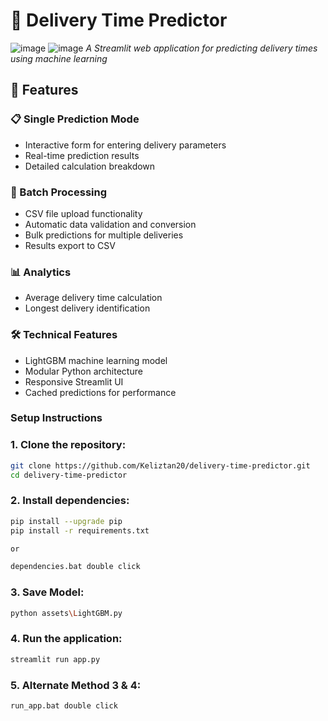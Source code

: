# 🚚 Delivery Time Predictor

![image](https://github.com/user-attachments/assets/db4706d8-4d5c-4564-aa72-08abdb378ce3) ![image](https://github.com/user-attachments/assets/60f0f4f0-bee3-4f03-92ba-bd9842ffc333)
*A Streamlit web application for predicting delivery times using machine learning*

## 🌟 Features

### 📋 Single Prediction Mode
- Interactive form for entering delivery parameters
- Real-time prediction results
- Detailed calculation breakdown

### 📁 Batch Processing
- CSV file upload functionality
- Automatic data validation and conversion
- Bulk predictions for multiple deliveries
- Results export to CSV

### 📊 Analytics
- Average delivery time calculation
- Longest delivery identification

### 🛠️ Technical Features
- LightGBM machine learning model
- Modular Python architecture
- Responsive Streamlit UI
- Cached predictions for performance

### Setup Instructions
### 1. Clone the repository:

```bash
git clone https://github.com/Keliztan20/delivery-time-predictor.git
cd delivery-time-predictor
```

### 2. Install dependencies:

```bash
pip install --upgrade pip
pip install -r requirements.txt

or

dependencies.bat double click
```
### 3. Save Model:

```bash
python assets\LightGBM.py
```

### 4. Run the application:

```bash
streamlit run app.py
```
### 5. Alternate Method 3 & 4:

```bash
run_app.bat double click
```

